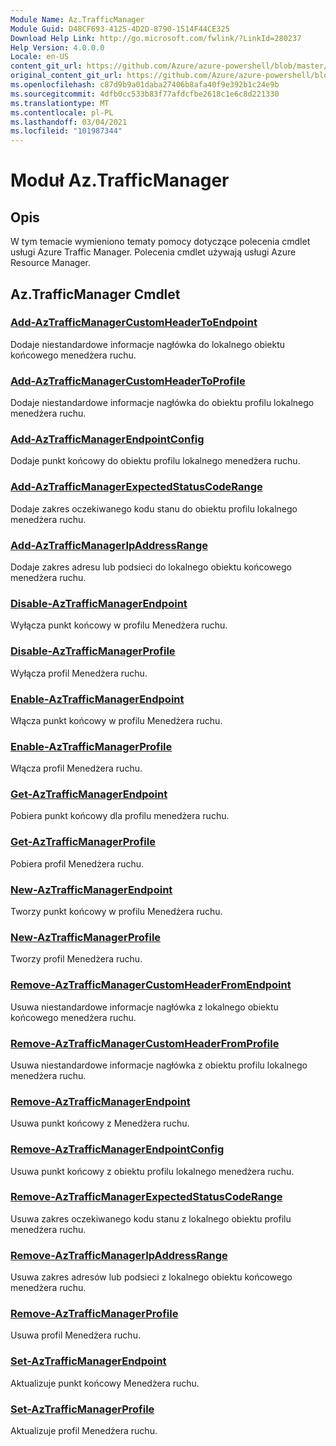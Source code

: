 ```yaml
---
Module Name: Az.TrafficManager
Module Guid: D48CF693-4125-4D2D-8790-1514F44CE325
Download Help Link: http://go.microsoft.com/fwlink/?LinkId=280237
Help Version: 4.0.0.0
Locale: en-US
content_git_url: https://github.com/Azure/azure-powershell/blob/master/src/TrafficManager/TrafficManager/help/Az.TrafficManager.md
original_content_git_url: https://github.com/Azure/azure-powershell/blob/master/src/TrafficManager/TrafficManager/help/Az.TrafficManager.md
ms.openlocfilehash: c87d9b9a01daba27406b8afa40f9e392b1c24e9b
ms.sourcegitcommit: 4dfb0cc533b83f77afdcfbe2618c1e6c8d221330
ms.translationtype: MT
ms.contentlocale: pl-PL
ms.lasthandoff: 03/04/2021
ms.locfileid: "101987344"
---
```

# Moduł Az.TrafficManager
## Opis
W tym temacie wymieniono tematy pomocy dotyczące polecenia cmdlet usługi Azure Traffic Manager. Polecenia cmdlet używają usługi Azure Resource Manager.

## Az.TrafficManager Cmdlet
### [Add-AzTrafficManagerCustomHeaderToEndpoint](Add-AzTrafficManagerCustomHeaderToEndpoint.md)
Dodaje niestandardowe informacje nagłówka do lokalnego obiektu końcowego menedżera ruchu.

### [Add-AzTrafficManagerCustomHeaderToProfile](Add-AzTrafficManagerCustomHeaderToProfile.md)
Dodaje niestandardowe informacje nagłówka do obiektu profilu lokalnego menedżera ruchu.

### [Add-AzTrafficManagerEndpointConfig](Add-AzTrafficManagerEndpointConfig.md)
Dodaje punkt końcowy do obiektu profilu lokalnego menedżera ruchu.

### [Add-AzTrafficManagerExpectedStatusCodeRange](Add-AzTrafficManagerExpectedStatusCodeRange.md)
Dodaje zakres oczekiwanego kodu stanu do obiektu profilu lokalnego menedżera ruchu.

### [Add-AzTrafficManagerIpAddressRange](Add-AzTrafficManagerIpAddressRange.md)
Dodaje zakres adresu lub podsieci do lokalnego obiektu końcowego menedżera ruchu.

### [Disable-AzTrafficManagerEndpoint](Disable-AzTrafficManagerEndpoint.md)
Wyłącza punkt końcowy w profilu Menedżera ruchu.

### [Disable-AzTrafficManagerProfile](Disable-AzTrafficManagerProfile.md)
Wyłącza profil Menedżera ruchu.

### [Enable-AzTrafficManagerEndpoint](Enable-AzTrafficManagerEndpoint.md)
Włącza punkt końcowy w profilu Menedżera ruchu.

### [Enable-AzTrafficManagerProfile](Enable-AzTrafficManagerProfile.md)
Włącza profil Menedżera ruchu.

### [Get-AzTrafficManagerEndpoint](Get-AzTrafficManagerEndpoint.md)
Pobiera punkt końcowy dla profilu menedżera ruchu.

### [Get-AzTrafficManagerProfile](Get-AzTrafficManagerProfile.md)
Pobiera profil Menedżera ruchu.

### [New-AzTrafficManagerEndpoint](New-AzTrafficManagerEndpoint.md)
Tworzy punkt końcowy w profilu Menedżera ruchu.

### [New-AzTrafficManagerProfile](New-AzTrafficManagerProfile.md)
Tworzy profil Menedżera ruchu.

### [Remove-AzTrafficManagerCustomHeaderFromEndpoint](Remove-AzTrafficManagerCustomHeaderFromEndpoint.md)
Usuwa niestandardowe informacje nagłówka z lokalnego obiektu końcowego menedżera ruchu.

### [Remove-AzTrafficManagerCustomHeaderFromProfile](Remove-AzTrafficManagerCustomHeaderFromProfile.md)
Usuwa niestandardowe informacje nagłówka z obiektu profilu lokalnego menedżera ruchu.

### [Remove-AzTrafficManagerEndpoint](Remove-AzTrafficManagerEndpoint.md)
Usuwa punkt końcowy z Menedżera ruchu.

### [Remove-AzTrafficManagerEndpointConfig](Remove-AzTrafficManagerEndpointConfig.md)
Usuwa punkt końcowy z obiektu profilu lokalnego menedżera ruchu.

### [Remove-AzTrafficManagerExpectedStatusCodeRange](Remove-AzTrafficManagerExpectedStatusCodeRange.md)
Usuwa zakres oczekiwanego kodu stanu z lokalnego obiektu profilu menedżera ruchu.

### [Remove-AzTrafficManagerIpAddressRange](Remove-AzTrafficManagerIpAddressRange.md)
Usuwa zakres adresów lub podsieci z lokalnego obiektu końcowego menedżera ruchu.

### [Remove-AzTrafficManagerProfile](Remove-AzTrafficManagerProfile.md)
Usuwa profil Menedżera ruchu.

### [Set-AzTrafficManagerEndpoint](Set-AzTrafficManagerEndpoint.md)
Aktualizuje punkt końcowy Menedżera ruchu.

### [Set-AzTrafficManagerProfile](Set-AzTrafficManagerProfile.md)
Aktualizuje profil Menedżera ruchu.


